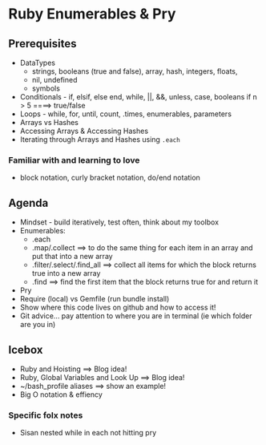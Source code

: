 # Ruby Enumerables & Pry

## Prerequisites

- DataTypes 
    - strings, booleans (true and false), array, hash, integers, floats, 
    - nil, undefined 
    - symbols 
- Conditionals - if, elsif, else end, while, ||, &&, unless, case, booleans
     if n > 5 ====> true/false
- Loops - while, for, until, count, .times, enumerables, parameters
- Arrays vs Hashes
- Accessing Arrays & Accessing Hashes
- Iterating through Arrays and Hashes using `.each`

### Familiar with and learning to love
- block notation, curly bracket notation, do/end notation

## Agenda

- Mindset - build iteratively, test often, think about my toolbox
- Enumerables:
    - .each
    - .map/.collect   ==> to do the same thing for each item in an array and put that into a new array
    - .filter/.select/.find_all ==> collect all items for which the block returns true into a new array
    - .find ==> find the first item that the block returns true for and return it
- Pry
- Require (local) vs Gemfile (run bundle install)
- Show where this code lives on github and how to access it! 
- Git advice...
    pay attention to where you are in terminal (ie which folder are you in)
    


## Icebox
 - Ruby and Hoisting ==> Blog idea! 
 - Ruby, Global Variables and Look Up ==> Blog idea! 
 - ~/bash_profile aliases  ==> show an example! 
 - Big O notation & effiency 


### Specific folx notes
- Sisan nested while in each not hitting pry 
